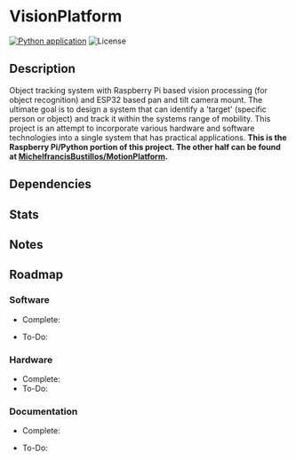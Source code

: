 # VisionPlatform

[![Python application](https://github.com/MichelfrancisBustillos/VisionPlatform/actions/workflows/python-app.yml/badge.svg)](https://github.com/MichelfrancisBustillos/VisionPlatform/actions/workflows/python-app.yml)
![License](https://img.shields.io/github/license/MichelfrancisBustillos/VisionPlatform)

## Description
  
  Object tracking system with Raspberry Pi based vision processing (for object recognition) and ESP32 based pan and tilt camera mount.
  The ultimate goal is to design a system that can identify a 'target' (specific person or object) and track it within the systems range of mobility. This project is an attempt to incorporate various hardware and software technologies into a single system that has practical applications.
  **This is the Raspberry Pi/Python portion of this project. The other half can be found at [MichelfrancisBustillos/MotionPlatform](https://github.com/MichelfrancisBustillos/MotionPlatform).**

## Dependencies

## Stats

## Notes

## Roadmap

### Software

- Complete:  

- To-Do:

### Hardware

- Complete:
- To-Do:

### Documentation

- Complete:

- To-Do:
